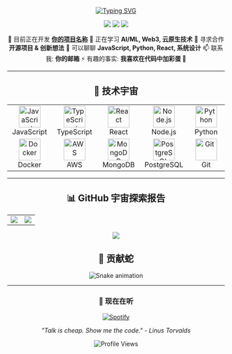 <div align="center">

<!-- 动态标题 -->
[![Typing SVG](https://readme-typing-svg.demolab.com?font=Fira+Code&size=30&pause=1000&color=F75C7E&center=true&vCenter=true&width=600&lines=Hi+👋+I'm+Your+Name;Full+Stack+Developer;Open+Source+Enthusiast;Always+Learning+Something+New)](https://git.io/typing-svg)

<!-- 社交媒体链接 -->
<p align="center">
  <a href="https://twitter.com/你的twitter"><img src="https://img.shields.io/badge/-Twitter-1DA1F2?style=flat-square&logo=twitter&logoColor=white"/></a>
  <a href="https://linkedin.com/in/你的linkedin"><img src="https://img.shields.io/badge/-LinkedIn-0077B5?style=flat-square&logo=linkedin&logoColor=white"/></a>
  <a href="mailto:你的邮箱"><img src="https://img.shields.io/badge/-Email-D14836?style=flat-square&logo=gmail&logoColor=white"/></a>
</p>

<!-- 当前状态 -->
🔭 目前正在开发 **[你的项目名称](https://github.com/你的用户名/项目)**
🌱 正在学习 **AI/ML, Web3, 云原生技术**
👯 寻求合作 **开源项目 & 创新想法**
💬 可以聊聊 **JavaScript, Python, React, 系统设计**
📫 联系我: **你的邮箱**
⚡ 有趣的事实: **我喜欢在代码中加彩蛋 🥚**

</div>

---

<div align="center">

## 🚀 技术宇宙

<!-- 技能云 -->
<table>
<tr>
  <td align="center" width="100">
    <img src="https://skillicons.dev/icons?i=js" width="50" height="50" alt="JavaScript" />
    <br>JavaScript
  </td>
  <td align="center" width="100">
    <img src="https://skillicons.dev/icons?i=ts" width="50" height="50" alt="TypeScript" />
    <br>TypeScript
  </td>
  <td align="center" width="100">
    <img src="https://skillicons.dev/icons?i=react" width="50" height="50" alt="React" />
    <br>React
  </td>
  <td align="center" width="100">
    <img src="https://skillicons.dev/icons?i=nodejs" width="50" height="50" alt="Node.js" />
    <br>Node.js
  </td>
  <td align="center" width="100">
    <img src="https://skillicons.dev/icons?i=python" width="50" height="50" alt="Python" />
    <br>Python
  </td>
</tr>
<tr>
  <td align="center" width="100">
    <img src="https://skillicons.dev/icons?i=docker" width="50" height="50" alt="Docker" />
    <br>Docker
  </td>
  <td align="center" width="100">
    <img src="https://skillicons.dev/icons?i=aws" width="50" height="50" alt="AWS" />
    <br>AWS
  </td>
  <td align="center" width="100">
    <img src="https://skillicons.dev/icons?i=mongodb" width="50" height="50" alt="MongoDB" />
    <br>MongoDB
  </td>
  <td align="center" width="100">
    <img src="https://skillicons.dev/icons?i=postgresql" width="50" height="50" alt="PostgreSQL" />
    <br>PostgreSQL
  </td>
  <td align="center" width="100">
    <img src="https://skillicons.dev/icons?i=git" width="50" height="50" alt="Git" />
    <br>Git
  </td>
</tr>
</table>

</div>

---

<!-- GitHub 统计仪表板 -->
<div align="center">

## 📊 GitHub 宇宙探索报告

<table>
<tr>
  <td>
    <img src="https://github-readme-stats.vercel.app/api?username=你的用户名&show_icons=true&theme=tokyonight&hide_border=true&bg_color=1a1b27&title_color=70a5fd&icon_color=bf91f3&text_color=38bdae"/>
  </td>
  <td>
    <img src="https://github-readme-streak-stats.herokuapp.com/?user=你的用户名&theme=tokyonight&hide_border=true&background=1a1b27&stroke=70a5fd&ring=bf91f3&fire=fbfcfc&currStreakLabel=70a5fd"/>
  </td>
</tr>
</table>

<img src="https://github-readme-stats.vercel.app/api/top-langs/?username=你的用户名&layout=compact&theme=tokyonight&hide_border=true&bg_color=1a1b27&title_color=70a5fd&text_color=38bdae"/>

</div>

<!-- 蛇形贡献图 -->
<div align="center">

## 🐍 贡献蛇

![Snake animation](https://github.com/你的用户名/你的用户名/blob/output/github-contribution-grid-snake.svg)

</div>

<!-- 结尾 -->
<div align="center">

---

### 🎵 现在在听
[![Spotify](https://novatorem-kyusakiuy.vercel.app/api/spotify)](https://open.spotify.com/user/你的spotify用户名)

*"Talk is cheap. Show me the code." - Linus Torvalds*

![Profile Views](https://komarev.com/ghpvc/?username=你的用户名&color=blueviolet&style=flat-square&label=Profile+Views)

</div>
